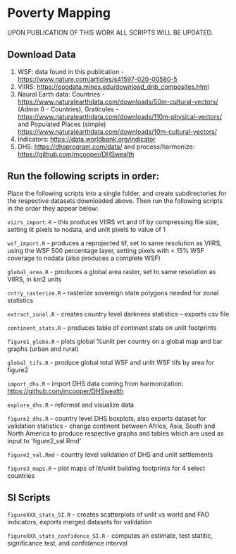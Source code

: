 # Poverty Mapping

UPON PUBLICATION OF THIS WORK ALL SCRIPTS WILL BE UPDATED.

## Download Data

1. WSF: data found in this publication - https://www.nature.com/articles/s41597-020-00580-5
2. VIIRS: https://eogdata.mines.edu/download_dnb_composites.html
3. Naural Earth data: Countries - https://www.naturalearthdata.com/downloads/50m-cultural-vectors/ (Admin 0 - Countries), Graticules - https://www.naturalearthdata.com/downloads/110m-physical-vectors/ and Populated Places (simple) https://www.naturalearthdata.com/downloads/10m-cultural-vectors/
4. Indicators:	https://data.worldbank.org/indicator
5. DHS: https://dhsprogram.com/data/ and process/harmonize: https://github.com/mcooper/DHSwealth


## Run the following scripts in order:

Place the following scripts into a single folder, and create subdirectories for the respective datasets downloaded above. Then run the following scripts in the order they appear below:

`viirs_import.R` – this produces VIIRS vrt and tif by compressing file size, setting lit pixels to nodata, and unlit pixels to value of 1

`wsf_import.R` - produces a reprojected tif, set to same resolution as VIIRS, using the WSF 500 percentage layer, setting pixels with < 15% WSF coverage to nodata (also produces a complete WSF)

`global_area.R` - produces a global area raster, set to same resolution as VIIRS, in km2 units

`cntry_rasterize.R` – rasterize sovereign state polygons needed for zonal statistics

`extract_zonal.R` - creates country level darkness statistics – exports csv file

`continent_stats.R` – produces table of continent stats on unlit footprints

`figure1_globe.R` - plots global %unlit per country on a global map and bar graphs (urban and rural)

`global_tifs.R` - produce global total WSF and unlit WSF tifs by area for figure2

`import_dhs.R` – import DHS data coming from harmonization: https://github.com/mcooper/DHSwealth

`explore_dhs.R` – reformat and visualize data

`figure2_dhs.R` – country level DHS boxplots, also exports dataset for validation statistics - change continent between Africa, Asia, South and North America to produce respective graphs and tables which are used as input to 'figure2_val.Rmd'

`figure2_val.Rmd` - country level validation of DHS and unlit settlements

`figure3_maps.R` – plot maps of lit/unlit building footprints for 4 select countries


## SI Scripts

`figureXXX_stats_SI.R` – creates scatterplots of unlit vs world and FAO indicators, exports merged datasets for validation

`figureXXX_stats_confidence_SI.R` - computes an estimate, test statitic, significance test, and confidence interval 

